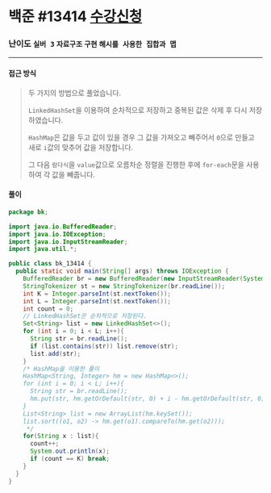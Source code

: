 # 백준 #13414 [수강신청](https://www.acmicpc.net/problem/13414)

### 난이도 `실버 3` `자료구조`  `구현` `해시를 사용한 집합과 맵` 

---

#### 접근 방식

> 두 가지의 방법으로 풀었습니다.
>
> `LinkedHashSet`을 이용하여 순차적으로 저장하고 중복된 값은 삭제 후 다시 저장하였습니다.
>
> `HashMap`은 값을 두고 값이 있을 경우 그 값을 가져오고 빼주어서 `0`으로 만들고 새로 `i`값의 맞추어 값을 저장합니다.
>
> 그 다음 `람다식`을 `value`값으로 오름차순 정렬을 진행한 후에 `for-each`문을 사용하여 각 값을 빼줍니다.

#### 풀이

```java
package bk;

import java.io.BufferedReader;
import java.io.IOException;
import java.io.InputStreamReader;
import java.util.*;

public class bk_13414 {
  public static void main(String[] args) throws IOException {
    BufferedReader br = new BufferedReader(new InputStreamReader(System.in));
    StringTokenizer st = new StringTokenizer(br.readLine());
    int K = Integer.parseInt(st.nextToken());
    int L = Integer.parseInt(st.nextToken());
    int count = 0;
    // LinkedHashSet은 순차적으로 저장된다.
    Set<String> list = new LinkedHashSet<>();
    for (int i = 0; i < L; i++){
      String str = br.readLine();
      if (list.contains(str)) list.remove(str);
      list.add(str);
    }
    /* HashMap을 이용한 풀이
    HashMap<String, Integer> hm = new HashMap<>();
    for (int i = 0; i < L; i++){
      String str = br.readLine();
      hm.put(str, hm.getOrDefault(str, 0) + i - hm.getOrDefault(str, 0));
    }
    List<String> list = new ArrayList(hm.keySet());
    list.sort((o1, o2) -> hm.get(o1).compareTo(hm.get(o2)));
     */
    for(String x : list){
      count++;
      System.out.println(x);
      if (count == K) break;
    }
  }
}
```


